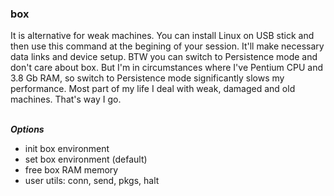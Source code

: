 ### box
It is alternative for weak machines. You can install Linux on USB stick and then use this command at the begining of your session. It'll make necessary data links and device setup. BTW you can switch to Persistence mode and don't care about box. But I'm in circumstances where I've Pentium CPU and 3.8 Gb RAM, so switch to Persistence mode significantly slows my performance. Most part of my life I deal with weak, damaged and old machines. That's way I go.
<br/><br/>

***Options*** <br/>
* init box environment <br/>
* set box environment (default) <br/>
* free box RAM memory <br/>
* user utils: conn, send, pkgs, halt
<br/>
